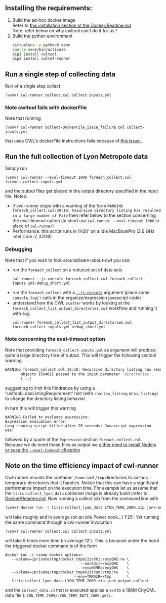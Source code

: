 ## Installing the requirements:
1. Build the ad-hoc docker image<br>
   Refer to [this installation section of the Docker/Readme.md](../../Docker/Readme.md#Installation)<br>
   Note: refer below on why cwltool can't do it for us !
2. Build the python environment
   ```bash
   virtualenv -p python3 venv
   source venv/bin/activate
   pip3 install cwltool
   pip3 install cwlref-runner
   ```


## Run a single step of collecting data

Run of a single step collect
```
(venv) cwl-runner collect.cwl collect-inputs.yml
```

### Note cwltool fails with dockerFile
Note that running
```
(venv) cwl-runner collect-DockerFile_issue_failure.cwl collect-inputs.yml
```
that uses CWL's dockerFile instructions fails because of [this issue](https://github.com/common-workflow-language/cwltool/issues/312)...

## Run the full collection of Lyon Metropole data
Simply run
```
(venv) cwl-runner --eval-timeout 1000 foreach_collect.cwl foreach_collect-inputs.yml
```
and the output files get placed in the output directory specified in the input file.
Notes:
 - if cwl-runner stops with a warning of the form `WARNING foreach_collect.cwl:39:10: Recursive directory listing has resulted in a large number of File` then refer below to the section concerning the eval-timeout option (in short use `cwl-runner --eval-timeout 1000` in place of `cwl-runner`)
 - Performance: this script runs in 1H20' on a idle MacBookPro (2.6 GHz Intel Core i7, 32GB)

### Debugging
Note that if you wish to fool-around/learn-about-cwl you can:
 - run the `foreach_collect` on a reduced set of data sets
   ```
   cwl-runner --js-console foreach_collect.cwl foreach_collect-inputs.yml-debug_short.yml
   ```
 - run the `foreach_collect` with a [`--js-console`](https://www.biostars.org/p/303401/) argument (place some `console.log()` calls in the organize/expression javascript code)
 - understand how the CWL `scatter` works by looking at the `foreach_collect_list_output_directories.cwl` workflow and running it with e.g.
   ```
   cwl-runner foreach_collect_list_output_directories.cwl foreach_collect-inputs.yml-debug_short.yml
   ```    

### Note concerning the eval-timeout option
Note that providing `foreach_collect-inputs.yml` as argument will produce quite a large directory tree of output. This will trigger the following cwltool warning
```bash
WARNING foreach_collect.cwl:39:10: Recursive directory listing has resulted in a large number of File
       objects (56461) passed to the input parameter 'directories'.
       [...]
```
suggesting to limit this hindrance by using a 'cwltool:LoadListingRequirement' hint (with `shallow_listing` or `no_listing`) to change the directory listing behavior.

In turn this will trigger this warning
```
WARNING Failed to evaluate expression:
Expression evaluation error:
Long-running script killed after 20 seconds: Javascript expression was:
```
followed by a quote of the `Expression` section `foreach_collect.cwl`.
Because we do need those files as output we [either need to install  Nodejs or suse the `--eval-timeout` cli option](https://github.com/common-workflow-language/cwltool/blob/master/windowsdoc.md#workflows-with-javascript-expressions-occasionally-give-timeout-errors)  


## Note on the time efficiency impact of cwl-runner
Cwl-runner mounts the container `/home` and `/tmp` directories to ad-hoc temporary directories that it handles. Notice that this can have a significant performance impact on the execution time.
For example let us assume that the `liris:collect_lyon_data` container image is already build (refer to [Docker/Readme.md](../../Docker/Readme.md). Now running a collect job from the command line with
```bash
(venv) docker run -t liris:collect_lyon_data LYON_7EME_2009.zip junk-output-collect
```
will take roughly and in average (on an idle Power book...) 1'25'.
Yet running the same command through a cwl-runner invocation
```
(venv) cwl-runner collect.cwl collect-inputs.yml
```
will take 8 times more time (in average  12').
This is because under the hood the triggered docker command is of the form
```
docker run -i <some docker options>
   --volume=/private/tmp/docker_tmpbj2zv0k1:/exyQWS:rw \
                                  --workdir=/exyQWS    \
                                 --env=HOME=/exyQWS    \
   --volume=/private/tmp/docker_tmpeh23ihqm:/tmp:rw    \
                               --env=TMPDIR=/tmp       \
   liris:collect_lyon_data LYON_7EME_2009.zip junk-output-collect
```
and the `collect_data.sh` that is executed applies a `sed` to a 198M CityGML data file (`LYON_7EME_2009/LYON_7EME_BATI_2009.gml`)...
